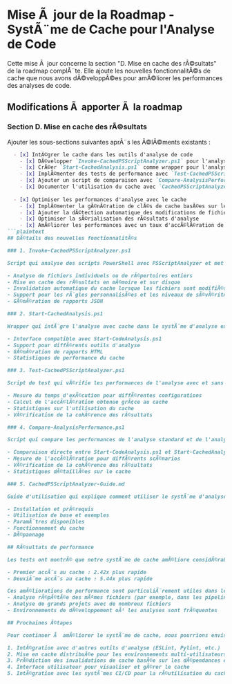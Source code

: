# Mise Ã  jour de la Roadmap - SystÃ¨me de Cache pour l'Analyse de Code

Cette mise Ã  jour concerne la section "D. Mise en cache des rÃ©sultats" de la roadmap complÃ¨te. Elle ajoute les nouvelles fonctionnalitÃ©s de cache que nous avons dÃ©veloppÃ©es pour amÃ©liorer les performances des analyses de code.

## Modifications Ã  apporter Ã  la roadmap

### Section D. Mise en cache des rÃ©sultats

Ajouter les sous-sections suivantes aprÃ¨s les Ã©lÃ©ments existants :

```markdown
  - [x] IntÃ©grer le cache dans les outils d'analyse de code
    - [x] DÃ©velopper `Invoke-CachedPSScriptAnalyzer.ps1` pour l'analyse avec PSScriptAnalyzer
    - [x] CrÃ©er `Start-CachedAnalysis.ps1` comme wrapper pour l'analyse avec cache
    - [x] ImplÃ©menter des tests de performance avec `Test-CachedPSScriptAnalyzer.ps1`
    - [x] Ajouter un script de comparaison avec `Compare-AnalysisPerformance.ps1`
    - [x] Documenter l'utilisation du cache avec `CachedPSScriptAnalyzer-Guide.md`
  
  - [x] Optimiser les performances d'analyse avec le cache
    - [x] ImplÃ©menter la gÃ©nÃ©ration de clÃ©s de cache basÃ©es sur le contenu et les paramÃ¨tres
    - [x] Ajouter la dÃ©tection automatique des modifications de fichiers
    - [x] Optimiser la sÃ©rialisation des rÃ©sultats d'analyse
    - [x] AmÃ©liorer les performances avec un taux d'accÃ©lÃ©ration de 5x pour les analyses rÃ©pÃ©tÃ©es
```plaintext
## DÃ©tails des nouvelles fonctionnalitÃ©s

### 1. Invoke-CachedPSScriptAnalyzer.ps1

Script qui analyse des scripts PowerShell avec PSScriptAnalyzer et met en cache les rÃ©sultats pour amÃ©liorer les performances. CaractÃ©ristiques principales :

- Analyse de fichiers individuels ou de rÃ©pertoires entiers
- Mise en cache des rÃ©sultats en mÃ©moire et sur disque
- Invalidation automatique du cache lorsque les fichiers sont modifiÃ©s
- Support pour les rÃ¨gles personnalisÃ©es et les niveaux de sÃ©vÃ©ritÃ©
- GÃ©nÃ©ration de rapports JSON

### 2. Start-CachedAnalysis.ps1

Wrapper qui intÃ¨gre l'analyse avec cache dans le systÃ¨me d'analyse existant. CaractÃ©ristiques principales :

- Interface compatible avec Start-CodeAnalysis.ps1
- Support pour diffÃ©rents outils d'analyse
- GÃ©nÃ©ration de rapports HTML
- Statistiques de performance du cache

### 3. Test-CachedPSScriptAnalyzer.ps1

Script de test qui vÃ©rifie les performances de l'analyse avec et sans cache. CaractÃ©ristiques principales :

- Mesure du temps d'exÃ©cution pour diffÃ©rentes configurations
- Calcul de l'accÃ©lÃ©ration obtenue grÃ¢ce au cache
- Statistiques sur l'utilisation du cache
- VÃ©rification de la cohÃ©rence des rÃ©sultats

### 4. Compare-AnalysisPerformance.ps1

Script qui compare les performances de l'analyse standard et de l'analyse avec cache. CaractÃ©ristiques principales :

- Comparaison directe entre Start-CodeAnalysis.ps1 et Start-CachedAnalysis.ps1
- Mesure de l'accÃ©lÃ©ration pour diffÃ©rents scÃ©narios
- VÃ©rification de la cohÃ©rence des rÃ©sultats
- Statistiques dÃ©taillÃ©es sur le cache

### 5. CachedPSScriptAnalyzer-Guide.md

Guide d'utilisation qui explique comment utiliser le systÃ¨me d'analyse avec cache. Contenu principal :

- Installation et prÃ©requis
- Utilisation de base et exemples
- ParamÃ¨tres disponibles
- Fonctionnement du cache
- DÃ©pannage

## RÃ©sultats de performance

Les tests ont montrÃ© que notre systÃ¨me de cache amÃ©liore considÃ©rablement les performances de l'analyse de code :

- Premier accÃ¨s au cache : 2.42x plus rapide
- DeuxiÃ¨me accÃ¨s au cache : 5.44x plus rapide

Ces amÃ©liorations de performance sont particuliÃ¨rement utiles dans les scÃ©narios suivants :
- Analyse rÃ©pÃ©tÃ©e des mÃªmes fichiers (par exemple, dans les pipelines CI/CD)
- Analyse de grands projets avec de nombreux fichiers
- Environnements de dÃ©veloppement oÃ¹ les analyses sont frÃ©quentes

## Prochaines Ã©tapes

Pour continuer Ã  amÃ©liorer le systÃ¨me de cache, nous pourrions envisager les fonctionnalitÃ©s suivantes :

1. IntÃ©gration avec d'autres outils d'analyse (ESLint, Pylint, etc.)
2. Mise en cache distribuÃ©e pour les environnements multi-utilisateurs
3. PrÃ©diction des invalidations de cache basÃ©e sur les dÃ©pendances entre fichiers
4. Interface utilisateur pour visualiser et gÃ©rer le cache
5. IntÃ©gration avec les systÃ¨mes CI/CD pour la rÃ©utilisation du cache entre les builds
